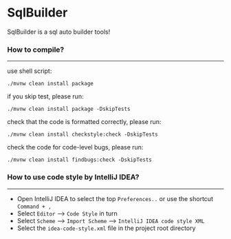 # SqlBuilder

SqlBuilder is a sql auto builder tools!

### How to compile?

---

use shell script:

```shell
./mvnw clean install package
```

if you skip test, please run:

```shell
./mvnw clean install package -DskipTests
```

check that the code is formatted correctly, please run:

```shell
./mvnw clean install checkstyle:check -DskipTests
```

check the code for code-level bugs, please run:

```shell
./mvnw clean install findbugs:check -DskipTests
```

### How to use code style by IntelliJ IDEA?

---

- Open IntelliJ IDEA to select the top `Preferences..` or use the shortcut `Command + ,`
- Select `Editor` --> `Code Style` in turn
- Select `Scheme` --> `Import Scheme` --> `IntelliJ IDEA code style XML`
- Select the `idea-code-style.xml` file in the project root directory
